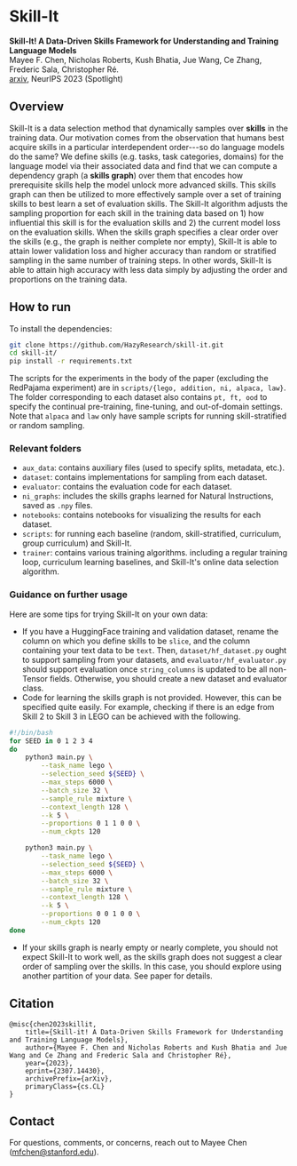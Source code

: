 # Skill-It 

**Skill-It! A Data-Driven Skills Framework for Understanding and Training Language Models**\
Mayee F. Chen, Nicholas Roberts, Kush Bhatia, Jue Wang, Ce Zhang, Frederic Sala, Christopher Ré.\
 [arxiv](https://arxiv.org/abs/2307.14430), NeurIPS 2023 (Spotlight)


## Overview

Skill-It is a data selection method that dynamically samples over **skills** in the training data. 
Our motivation comes from the observation that humans best acquire skills in a particular interdependent order---so do language models do the same? 
We define skills (e.g. tasks, task categories, domains) for the language model via their associated data and find that we can compute a dependency graph (a **skills graph**) over them that encodes how prerequisite skills help the model unlock more advanced skills.
This skills graph can then be utilized to more effectively sample over a set of training skills to best learn a set of evaluation skills. 
The Skill-It algorithm adjusts the sampling proportion for each skill in the training data based on 1) how influential this skill is for the evaluation skills and 2) the current model loss on the evaluation skills. When the skills graph specifies a clear order over the skills (e.g., the graph is neither complete nor empty), Skill-It is able to attain lower validation loss and higher accuracy than random or stratified sampling in the same number of training steps. In other words, Skill-It is able to attain high accuracy with less data simply by adjusting the order and proportions on the training data.


## How to run

To install the dependencies:
```bash
git clone https://github.com/HazyResearch/skill-it.git
cd skill-it/
pip install -r requirements.txt
```

The scripts for the experiments in the body of the paper (excluding the RedPajama experiment) are in `scripts/{lego, addition, ni, alpaca, law}`. The folder corresponding to each dataset also contains `pt, ft, ood` to specify the continual pre-training, fine-tuning, and out-of-domain settings. Note that `alpaca` and `law` only have sample scripts for running skill-stratified or random sampling.

### Relevant folders

- `aux_data`: contains auxiliary files (used to specify splits, metadata, etc.).
- `dataset`: contains implementations for sampling from each dataset.
- `evaluator`: contains the evaluation code for each dataset.
- `ni_graphs`: includes the skills graphs learned for Natural Instructions, saved as `.npy` files.
- `notebooks`: contains notebooks for visualizing the results for each dataset.
- `scripts`: for running each baseline (random, skill-stratified, curriculum, group curriculum) and Skill-It.
- `trainer`: contains various training algorithms. including a regular training loop, curriculum learning baselines, and Skill-It's online data selection algorithm.

### Guidance on further usage

Here are some tips for trying Skill-It on your own data:
- If you have a HuggingFace training and validation dataset, rename the column on which you define skills to be `slice`, and the column containing your text data to be `text`. Then, `dataset/hf_dataset.py` ought to support sampling from your datasets, and `evaluator/hf_evaluator.py` should support evaluation once `string_columns` is updated to be all non-Tensor fields. Otherwise, you should create a new dataset and evaluator class.
- Code for learning the skills graph is not provided. However, this can be specified quite easily. For example, checking if there is an edge from Skill 2 to Skill 3 in LEGO can be achieved with the following.
```bash
#!/bin/bash
for SEED in 0 1 2 3 4
do 
    python3 main.py \
        --task_name lego \
        --selection_seed ${SEED} \
        --max_steps 6000 \
        --batch_size 32 \
        --sample_rule mixture \
        --context_length 128 \
        --k 5 \
        --proportions 0 1 1 0 0 \
        --num_ckpts 120

    python3 main.py \
        --task_name lego \
        --selection_seed ${SEED} \
        --max_steps 6000 \
        --batch_size 32 \
        --sample_rule mixture \
        --context_length 128 \
        --k 5 \
        --proportions 0 0 1 0 0 \
        --num_ckpts 120
done 
```
- If your skills graph is nearly empty or nearly complete, you should not expect Skill-It to work well, as the skills graph does not suggest a clear order of sampling over the skills. In this case, you should explore using another partition of your data. See paper for details.

## Citation

```
@misc{chen2023skillit,
    title={Skill-it! A Data-Driven Skills Framework for Understanding and Training Language Models},
    author={Mayee F. Chen and Nicholas Roberts and Kush Bhatia and Jue Wang and Ce Zhang and Frederic Sala and Christopher Ré},
    year={2023},
    eprint={2307.14430},
    archivePrefix={arXiv},
    primaryClass={cs.CL}
}
```

## Contact

For questions, comments, or concerns, reach out to Mayee Chen (<mfchen@stanford.edu>).